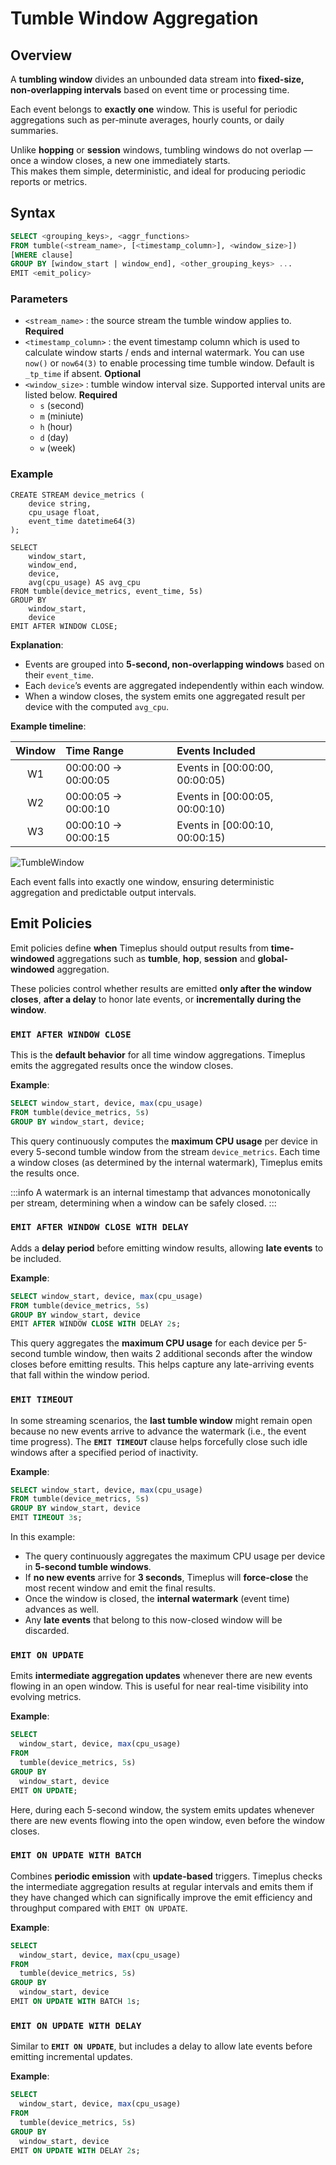 # Tumble Window Aggregation

## Overview

A **tumbling window** divides an unbounded data stream into **fixed-size, non-overlapping intervals** based on event time or processing time.  

Each event belongs to **exactly one** window. This is useful for periodic aggregations such as per-minute averages, hourly counts, or daily summaries.

Unlike **hopping** or **session** windows, tumbling windows do not overlap — once a window closes, a new one immediately starts.  
This makes them simple, deterministic, and ideal for producing periodic reports or metrics.

## Syntax

```sql
SELECT <grouping_keys>, <aggr_functions>
FROM tumble(<stream_name>, [<timestamp_column>], <window_size>])
[WHERE clause]
GROUP BY [window_start | window_end], <other_grouping_keys> ...
EMIT <emit_policy>
```

### Parameters

- `<stream_name>` : the source stream the tumble window applies to. **Required**
- `<timestamp_column>` : the event timestamp column which is used to calculate window starts / ends and internal watermark. You can use `now()` or `now64(3)` to enable processing time tumble window. Default is `_tp_time` if absent. **Optional**
- `<window_size>` : tumble window interval size. Supported interval units are listed below. **Required**
  - `s` (second)
  - `m` (miniute)
  - `h` (hour) 
  - `d` (day) 
  - `w` (week) 

### Example

```
CREATE STREAM device_metrics (
    device string,
    cpu_usage float,
    event_time datetime64(3) 
);

SELECT
    window_start,
    window_end,
    device,
    avg(cpu_usage) AS avg_cpu
FROM tumble(device_metrics, event_time, 5s)
GROUP BY
    window_start,
    device
EMIT AFTER WINDOW CLOSE;
```

**Explanation**:
- Events are grouped into **5-second, non-overlapping windows** based on their `event_time`.
- Each `device`’s events are aggregated independently within each window.
- When a window closes, the system emits one aggregated result per device with the computed `avg_cpu`.

**Example timeline**:

| Window | Time Range          | Events Included                |
| :----: | :------------------ | :----------------------------- |
|   W1   | 00:00:00 → 00:00:05 | Events in [00:00:00, 00:00:05) |
|   W2   | 00:00:05 → 00:00:10 | Events in [00:00:05, 00:00:10) |
|   W3   | 00:00:10 → 00:00:15 | Events in [00:00:10, 00:00:15) |

![TumbleWindow](/img/tumble-window.png)

Each event falls into exactly one window, ensuring deterministic aggregation and predictable output intervals.

## Emit Policies

Emit policies define **when** Timeplus should output results from **time-windowed** aggregations such as **tumble**, **hop**, **session** and **global-windowed** aggregation.

These policies control whether results are emitted **only after the window closes**, **after a delay** to honor late events, or **incrementally during the window**.

### `EMIT AFTER WINDOW CLOSE`

This is the **default behavior** for all time window aggregations. Timeplus emits the aggregated results once the window closes.

**Example**:

```sql
SELECT window_start, device, max(cpu_usage)
FROM tumble(device_metrics, 5s)
GROUP BY window_start, device;
```

This query continuously computes the **maximum CPU usage** per device in every 5-second tumble window from the stream `device_metrics`.
Each time a window closes (as determined by the internal watermark), Timeplus emits the results once.

:::info
A watermark is an internal timestamp that advances monotonically per stream, determining when a window can be safely closed.
:::

### `EMIT AFTER WINDOW CLOSE WITH DELAY`

Adds a **delay period** before emitting window results, allowing **late events** to be included.

**Example**:

```sql
SELECT window_start, device, max(cpu_usage)
FROM tumble(device_metrics, 5s)
GROUP BY window_start, device
EMIT AFTER WINDOW CLOSE WITH DELAY 2s;
```

This query aggregates the **maximum CPU usage** for each device per 5-second tumble window, then waits 2 additional seconds after the window closes before emitting results. This helps capture any late-arriving events that fall within the window period.

### `EMIT TIMEOUT`

In some streaming scenarios, the **last tumble window** might remain open because no new events arrive to advance the watermark (i.e., the event time progress).
The **`EMIT TIMEOUT`** clause helps forcefully close such idle windows after a specified period of inactivity.

**Example**:

```sql
SELECT window_start, device, max(cpu_usage)
FROM tumble(device_metrics, 5s)
GROUP BY window_start, device
EMIT TIMEOUT 3s;
```

In this example:

- The query continuously aggregates the maximum CPU usage per device in **5-second tumble windows**.
- If **no new events** arrive for **3 seconds**, Timeplus will **force-close** the most recent window and emit the final results.
- Once the window is closed, the **internal watermark** (event time) advances as well.
- Any **late events** that belong to this now-closed window will be discarded.

### `EMIT ON UPDATE`

Emits **intermediate aggregation updates** whenever there are new events flowing in an open window.
This is useful for near real-time visibility into evolving metrics.

**Example**:

```sql
SELECT
  window_start, device, max(cpu_usage)
FROM
  tumble(device_metrics, 5s)
GROUP BY
  window_start, device
EMIT ON UPDATE;
```

Here, during each 5-second window, the system emits updates whenever there are new events flowing into the open window, even before the window closes.

### `EMIT ON UPDATE WITH BATCH`

Combines **periodic emission** with **update-based** triggers.
Timeplus checks the intermediate aggregation results at regular intervals and emits them if they have changed which can significally improve the emit efficiency and throughput compared with `EMIT ON UPDATE`. 

**Example**:

```sql
SELECT
  window_start, device, max(cpu_usage)
FROM
  tumble(device_metrics, 5s)
GROUP BY
  window_start, device
EMIT ON UPDATE WITH BATCH 1s;
```

### `EMIT ON UPDATE WITH DELAY`

Similar to **`EMIT ON UPDATE`**, but includes a delay to allow late events before emitting incremental updates.

**Example**:

```sql
SELECT
  window_start, device, max(cpu_usage)
FROM
  tumble(device_metrics, 5s)
GROUP BY
  window_start, device
EMIT ON UPDATE WITH DELAY 2s;
```
